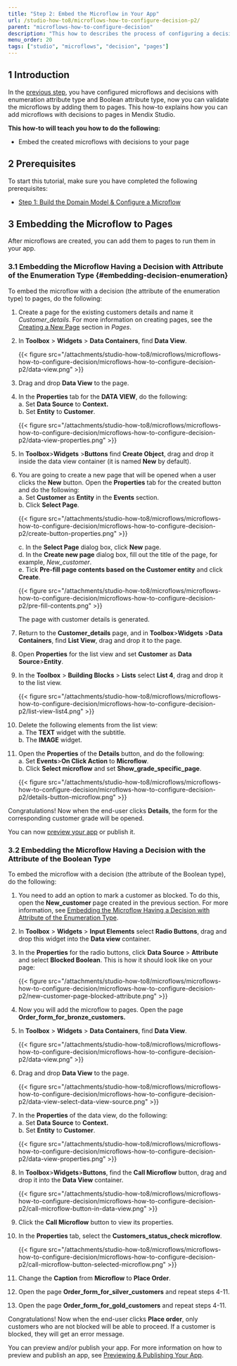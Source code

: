 ```yaml
---
title: "Step 2: Embed the Microflow in Your App"
url: /studio-how-to8/microflows-how-to-configure-decision-p2/
parent: "microflows-how-to-configure-decision"
description: "This how to describes the process of configuring a decision in in Mendix Studio."
menu_order: 20
tags: ["studio", "microflows", "decision", "pages"]
---
```


## 1 Introduction 

In the [previous step](/studio-how-to8/microflows-how-to-configure-decision-p1/), you have configured microflows and decisions with enumeration attribute type and Boolean attribute type, now you can validate the microflows by adding them to pages. This how-to explains how you can add microflows with decisions to pages in Mendix Studio. 

**This how-to will teach you how to do the following:**

* Embed the created microflows with decisions to your page

## 2 Prerequisites 

To start this tutorial, make sure you have completed the following prerequisites:

* [Step 1: Build the Domain Model & Configure a Microflow](/studio-how-to8/microflows-how-to-configure-decision-p1/)

## 3 Embedding the Microflow to Pages   

After microflows are created, you can add them to pages to run them in your app. 

### 3.1 Embedding the Microflow Having a Decision with Attribute of the Enumeration Type {#embedding-decision-enumeration} 

To embed the microflow with a decision (the attribute of the enumeration type) to pages, do the following:

1. Create a page for the existing customers details and name it *Customer_details*. For more information on creating pages, see the [Creating a New Page](/studio8/page-editor/) section in *Pages*.
2.  In **Toolbox** > **Widgets** > **Data Containers**, find **Data View**.

    {{< figure src="/attachments/studio-how-to8/microflows/microflows-how-to-configure-decision/microflows-how-to-configure-decision-p2/data-view.png" >}}

3. Drag and drop **Data View** to the page.
4.  In the **Properties** tab for the **DATA VIEW**, do the following:<br/> 
    a. Set **Data Source** to **Context.**<br/>
    b. Set **Entity** to **Customer**.

    {{< figure src="/attachments/studio-how-to8/microflows/microflows-how-to-configure-decision/microflows-how-to-configure-decision-p2/data-view-properties.png" >}}

5. In **Toolbox**>**Widgets** >**Buttons** find **Create Object**, drag and drop it inside the data view container (it is named **New** by default).
6.  You are going to create a new page that will be opened when a user clicks the **New** button. Open the **Properties** tab for the created button and do the following:<br/>
    a. Set **Customer** as **Entity** in the **Events** section.<br/>
    b. Click **Select Page**.<br/>

    {{< figure src="/attachments/studio-how-to8/microflows/microflows-how-to-configure-decision/microflows-how-to-configure-decision-p2/create-button-properties.png" >}} <br/>

    c. In the **Select Page** dialog box, click **New** page.<br/>
    d. In the **Create new page** dialog box, fill out the title of the page, for example, *New_customer*. <br/>
    e. Tick **Pre-fill page contents based on the Customer entity** and click **Create**.

    {{< figure src="/attachments/studio-how-to8/microflows/microflows-how-to-configure-decision/microflows-how-to-configure-decision-p2/pre-fill-contents.png" >}} 

    The page with customer details is generated.
7. Return to the **Customer_details** page, and in **Toolbox**>**Widgets** >**Data Containers**, find **List View**, drag and drop it to the page.
8. Open **Properties** for the list view and set **Customer** as **Data Source**>**Entity**.
9.  In the **Toolbox** > **Building Blocks** > **Lists** select **List 4**, drag and drop it to the list view. 

    {{< figure src="/attachments/studio-how-to8/microflows/microflows-how-to-configure-decision/microflows-how-to-configure-decision-p2/list-view-list4.png" >}} 

10. Delete the following elements from the list view:<br/>
    a. The **TEXT** widget with the subtitle. <br/>
    b. The **IMAGE** widget.<br/>
11. Open the **Properties** of the **Details** button, and do the following:<br/>
    a. Set **Events**>**On Click Action** to **Microflow**.<br/>
    b. Click **Select microflow** and set **Show_grade_specific_page**.

    {{< figure src="/attachments/studio-how-to8/microflows/microflows-how-to-configure-decision/microflows-how-to-configure-decision-p2/details-button-microflow.png" >}} 

Congratulations! Now when the end-user clicks **Details**, the form for the corresponding customer grade will be opened. 

You can now [preview your app](/studio8/publishing-app/) or publish it.

### 3.2 Embedding the Microflow Having a Decision with the Attribute of the Boolean Type 

To embed the microflow with a decision (the attribute of the Boolean type), do the following:

1. You need to add an option to mark a customer as blocked. To do this, open the **New_customer** page created in the previous section. For more information, see [Embedding the Microflow Having a Decision with Attribute of the Enumeration Type](#embedding-decision-enumeration).
2. In **Toolbox** > **Widgets** > **Input Elements** select **Radio Buttons**, drag and drop this widget into the **Data view** container.
3.  In the **Properties** for the radio buttons, click **Data Source** > **Attribute** and select **Blocked Boolean**. This is how it should look like on your page: 

    {{< figure src="/attachments/studio-how-to8/microflows/microflows-how-to-configure-decision/microflows-how-to-configure-decision-p2/new-customer-page-blocked-attribute.png" >}}

4. Now you will add the microflow to pages. Open the page **Order_form_for_bronze_customers.**
5.  In **Toolbox** > **Widgets** > **Data Containers**, find **Data View**. 

    {{< figure src="/attachments/studio-how-to8/microflows/microflows-how-to-configure-decision/microflows-how-to-configure-decision-p2/data-view.png" >}}

6.  Drag and drop **Data View** to the page.

    {{< figure src="/attachments/studio-how-to8/microflows/microflows-how-to-configure-decision/microflows-how-to-configure-decision-p2/data-view-select-data-view-source.png" >}}

7.  In the **Properties** of the data view, do the following:<br/>
    a. Set **Data Source** to **Context.**<br/>
    b. Set **Entity** to **Customer**.

    {{< figure src="/attachments/studio-how-to8/microflows/microflows-how-to-configure-decision/microflows-how-to-configure-decision-p2/data-view-properties.png" >}}

8.  In **Toolbox**>**Widgets**>**Buttons**, find the **Call Microflow** button, drag and drop it into the **Data View** container. 

    {{< figure src="/attachments/studio-how-to8/microflows/microflows-how-to-configure-decision/microflows-how-to-configure-decision-p2/call-microflow-button-in-data-view.png" >}}

9. Click the **Call Microflow** button to view its properties. 
10. In the **Properties** tab, select the **Customers_status_check microflow**. 

    {{< figure src="/attachments/studio-how-to8/microflows/microflows-how-to-configure-decision/microflows-how-to-configure-decision-p2/call-microflow-button-selected-microflow.png" >}}

11. Change the **Caption** from **Microflow** to **Place Order**. 
12. Open the page **Order_form_for_silver_customers** and repeat steps 4-11.
13. Open the page **Order_form_for_gold_customers** and repeat steps 4-11.

Congratulations! Now when the end-user clicks **Place order**, only customers who are not blocked will be able to proceed. If a customer is blocked, they will get an error message. 

You can preview and/or publish your app. For more information on how to preview and publish an app, see [Previewing & Publishing Your App](/studio8/publishing-app/).

